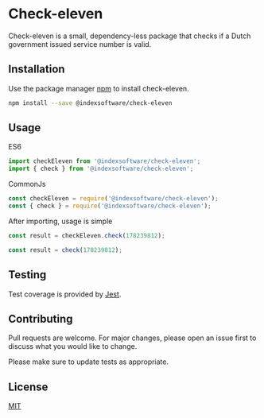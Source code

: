 # Check-eleven

Check-eleven is a small, dependency-less package that checks if a Dutch government issued service number is valid.

## Installation

Use the package manager [npm](https://npmjs.com/) to install check-eleven.

```bash
npm install --save @indexsoftware/check-eleven
```

## Usage

ES6
```js
import checkEleven from '@indexsoftware/check-eleven';
import { check } from '@indexsoftware/check-eleven';
```

CommonJs
```js
const checkEleven = require('@indexsoftware/check-eleven');
const { check } = require('@indexsoftware/check-eleven');
```

After importing, usage is simple
```js
const result = checkEleven.check(178239812);

const result = check(178239812);
```

## Testing
Test coverage is provided by [Jest](https://jestjs.io/).

## Contributing
Pull requests are welcome. For major changes, please open an issue first to discuss what you would like to change.

Please make sure to update tests as appropriate.

## License
[MIT](https://choosealicense.com/licenses/mit/)